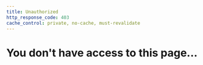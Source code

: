 ```yaml
---
title: Unauthorized
http_response_code: 403
cache_control: private, no-cache, must-revalidate
---
```


# You don't have access to this page...